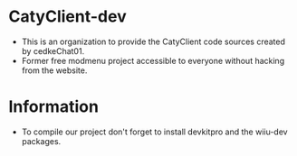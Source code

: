 # CatyClient-dev
- This is an organization to provide the CatyClient code sources created by cedkeChat01.
- Former free modmenu project accessible to everyone without hacking from the website.

# Information 
- To compile our project don't forget to install devkitpro and the wiiu-dev packages.
